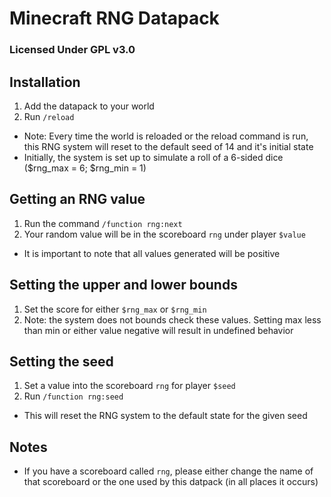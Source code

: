 # Minecraft RNG Datapack
### Licensed Under GPL v3.0

## Installation
1) Add the datapack to your world
2) Run `/reload`
  - Note: Every time the world is reloaded or the reload command is run, this RNG system will reset to the default seed of 14 and it's initial state
  - Initially, the system is set up to simulate a roll of a 6-sided dice ($rng_max = 6; $rng_min = 1)

## Getting an RNG value
1) Run the command `/function rng:next`
2) Your random value will be in the scoreboard `rng` under player `$value`
  - It is important to note that all values generated will be positive

## Setting the upper and lower bounds
1) Set the score for either `$rng_max` or `$rng_min`
2) Note: the system does not bounds check these values. Setting max less than min or either value negative will result in undefined behavior

## Setting the seed
1) Set a value into the scoreboard `rng` for player `$seed`
2) Run `/function rng:seed`
  - This will reset the RNG system to the default state for the given seed

## Notes
- If you have a scoreboard called `rng`, please either change the name of that scoreboard or the one used by this datpack (in all places it occurs)
